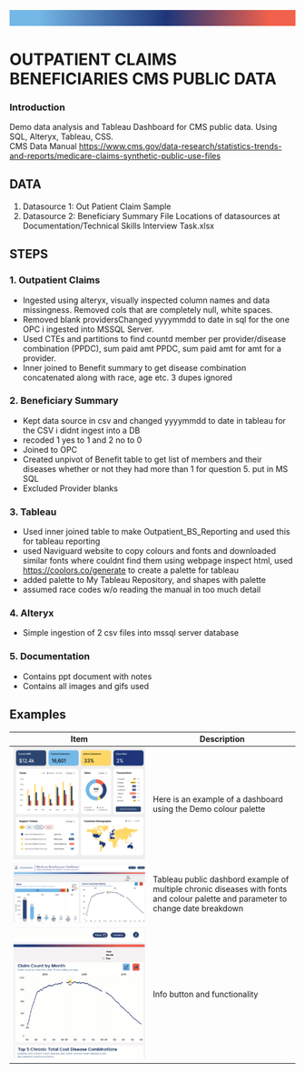 
![RibbonLarge](Documentation/RibbonLarge.png)

# OUTPATIENT CLAIMS BENEFICIARIES CMS PUBLIC DATA

### **Introduction**
Demo data analysis and Tableau Dashboard for CMS public data.
Using SQL, Alteryx, Tableau, CSS. <br/>
CMS Data Manual
https://www.cms.gov/data-research/statistics-trends-and-reports/medicare-claims-synthetic-public-use-files



## **DATA**
1. Datasource 1: Out Patient Claim Sample
2. Datasource 2: Beneficiary Summary File
Locations of datasources at Documentation/Technical Skills Interview Task.xlsx


## **STEPS**

### **1. Outpatient Claims**
 * Ingested using alteryx, visually inspected column names and data missingness. Removed cols that are completely null, white spaces. 
 * Removed blank providersChanged yyyymmdd to date in sql for the one OPC i ingested into MSSQL Server. 
 * Used CTEs and partitions to find countd member per provider/disease combination (PPDC), sum paid amt PPDC, sum paid amt for amt for a provider.
 * Inner joined to Benefit summary to get disease combination concatenated along with race, age etc. 3 dupes ignored

### **2. Beneficiary Summary**
* Kept data source in csv and changed yyyymmdd to date in tableau for the CSV i didnt ingest into a DB
* recoded 1 yes to 1 and 2 no to 0
* Joined to OPC
* Created unpivot of Benefit table to get list of members and their diseases whether or not they had more than 1 for question 5. put in MS SQL
* Excluded Provider blanks

### **3. Tableau**

* Used inner joined table to make Outpatient_BS_Reporting and used this for tableau reporting
* used Naviguard website to copy colours and fonts and downloaded similar fonts where couldnt find them using webpage inspect html, used https://coolors.co/generate to create a palette for tableau
* added palette to My Tableau Repository, and shapes with palette
* assumed race codes w/o reading the manual in too much detail

### **4. Alteryx**
* Simple ingestion of 2 csv files into mssql server database

### **5. Documentation**
* Contains ppt document with notes
* Contains all images and gifs used 

## Examples
Item | Description | 
------------ | ------------- | 
![sampledash](Documentation/sampledash.png)|Here is an example of a dashboard using the Demo colour palette|
![tableaudash](Documentation/tableaudash.PNG)|Tableau public dashbord example of multiple chronic diseases with fonts and colour palette and parameter to change date breakdown|
![tableaudash1](Documentation/tableaudash1.gif)|Info button and functionality|